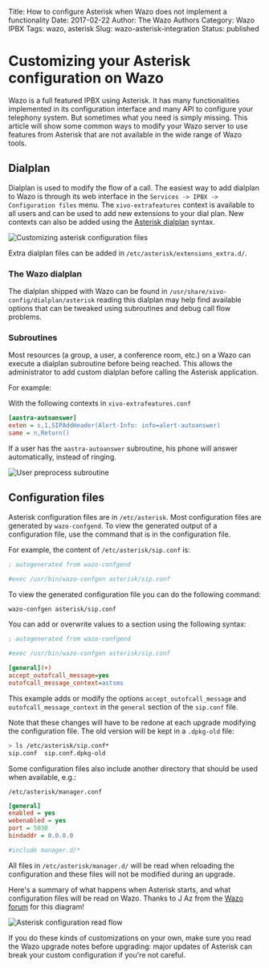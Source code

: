 Title: How to configure Asterisk when Wazo does not implement a functionality
Date: 2017-02-22
Author: The Wazo Authors
Category: Wazo IPBX
Tags: wazo, asterisk
Slug: wazo-asterisk-integration
Status: published

# Customizing your Asterisk configuration on Wazo

Wazo is a full featured IPBX using Asterisk. It has many functionalities implemented
in its configuration interface and many API to configure your telephony system. But
sometimes what you need is simply missing. This article will show some common ways to
modify your Wazo server to use features from Asterisk that are not available in the
wide range of Wazo tools.


## Dialplan

Dialplan is used to modify the flow of a call. The easiest way to add dialplan to
Wazo is through its web interface in the `Services -> IPBX -> Configuration files`
menu. The `xivo-extrafeatures` context is available to all users and can be used
to add new extensions to your dial plan. New contexts can also be added using the
[Asterisk dialplan](http://the-asterisk-book.com/1.6/dialplan-grundlagen.html)
syntax.

![Customizing asterisk configuration files](../images/blog/wazo-asterisk-integration/xivo-extrafeatures.png)

Extra dialplan files can be added in `/etc/asterisk/extensions_extra.d/`.


### The Wazo dialplan

The dialplan shipped with Wazo can be found in `/usr/share/xivo-config/dialplan/asterisk`
reading this dialplan may help find available options that can be tweaked using
subroutines and debug call flow problems.


### Subroutines

Most resources (a group, a user, a conference room, etc.) on a Wazo can execute
a dialplan subroutine before being reached. This allows the administrator to add
custom dialplan before calling the Asterisk application.

For example:

With the following contexts in `xivo-extrafeatures.conf`

```ini
[aastra-autoanswer]
exten = s,1,SIPAddHeader(Alert-Info: info=alert-autoanswer)
same = n,Return()
```

If a user has the `aastra-autoanswer` subroutine, his phone will answer
automatically, instead of ringing.

![User preprocess subroutine](../images/blog/wazo-asterisk-integration/subroutine.png)


## Configuration files

Asterisk configuration files are in `/etc/asterisk`. Most configuration files are
generated by `wazo-confgend`. To view the generated output of a configuration file,
use the command that is in the configuration file.

For example, the content of `/etc/asterisk/sip.conf` is:

```ini
; autogenerated from wazo-confgend

#exec /usr/bin/wazo-confgen asterisk/sip.conf
```

To view the generated configuration file you can do the following command:

```sh
wazo-confgen asterisk/sip.conf
```

You can add or overwrite values to a section using the following syntax:

```ini
; autogenerated from wazo-confgend

#exec /usr/bin/wazo-confgen asterisk/sip.conf

[general](+)
accept_outofcall_message=yes
outofcall_message_context=astsms
```

This example adds or modify the options `accept_outofcall_message` and
`outofcall_message_context` in the `general` section of the `sip.conf` file.

Note that these changes will have to be redone at each upgrade modifying the
configuration file. The old version will be kept in a `.dpkg-old` file:

```sh
> ls /etc/asterisk/sip.conf*
sip.conf  sip.conf.dpkg-old
```

Some configuration files also include another directory that should be used
when available, e.g.:

`/etc/asterisk/manager.conf`

```ini
[general]
enabled = yes
webenabled = yes
port = 5038
bindaddr = 0.0.0.0

#include manager.d/*
```

All files in `/etc/asterisk/manager.d/` will be read when reloading the
configuration and these files will not be modified during an upgrade.

Here's a summary of what happens when Asterisk starts, and what configuration
files will be read on Wazo. Thanks to J Az from the
[Wazo forum](https://wazo-platform.discourse.group) for this
diagram!

![Asterisk configuration read flow](../images/blog/wazo-asterisk-integration/asterisk-read-config.svg)

If you do these kinds of customizations on your own, make sure you read the Wazo
upgrade notes before upgrading: major updates of Asterisk can break your custom
configuration if you're not careful.
